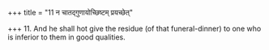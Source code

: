+++
title = "11 न चातद्गुणायोच्छिष्टम् प्रयच्छेत्"

+++
11. And he shall hot give the residue (of that funeral-dinner) to one who is inferior to them in good qualities.
